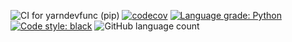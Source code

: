 
![CI for yarndevfunc (pip)](https://github.com/szilard-nemeth/linux-env/workflows/CI%20for%20cloudera/yarn/python%20%5Byarndevfunc%5D%20(pip)/badge.svg)
[![codecov](https://codecov.io/gh/szilard-nemeth/linux-env/branch/master/graph/badge.svg)](https://codecov.io/gh/szilard-nemeth/linux-env)
[![Language grade: Python](https://img.shields.io/lgtm/grade/python/github/szilard-nemeth/linux-env.svg)](https://lgtm.com/projects/g/szilard-nemeth/linux-env/context:python)
[![Code style: black](https://img.shields.io/badge/code%20style-black-000000.svg)](https://github.com/psf/black)
![GitHub language count](https://img.shields.io/github/languages/count/mwouts/jupytext)

